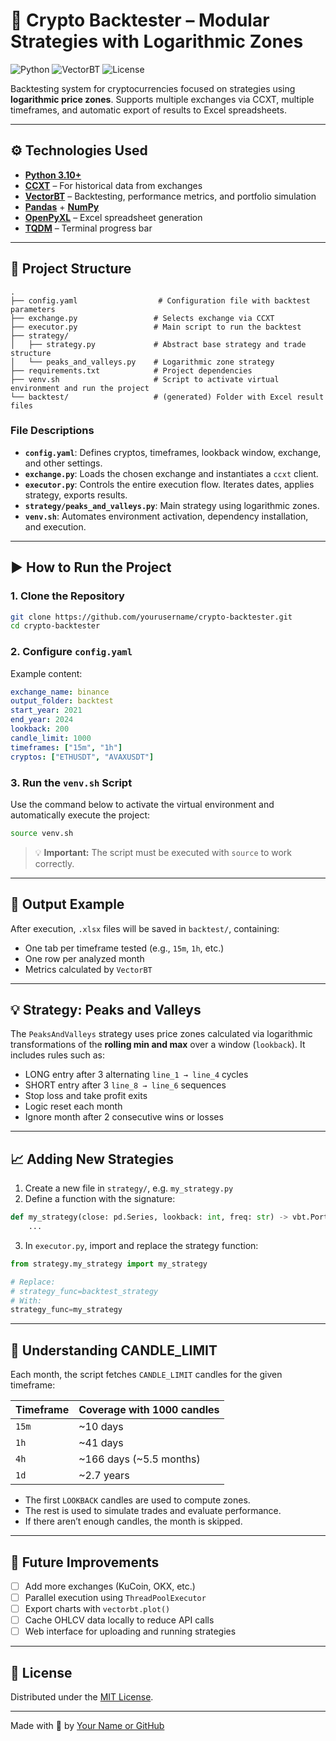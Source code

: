 # 🧠 Crypto Backtester – Modular Strategies with Logarithmic Zones

![Python](https://img.shields.io/badge/Python-3.10+-blue?style=flat-square&logo=python)
![VectorBT](https://img.shields.io/badge/VectorBT-Powered-orange?style=flat-square)
![License](https://img.shields.io/badge/license-MIT-green?style=flat-square)

Backtesting system for cryptocurrencies focused on strategies using **logarithmic price zones**. Supports multiple exchanges via CCXT, multiple timeframes, and automatic export of results to Excel spreadsheets.

---

## ⚙️ Technologies Used

- **[Python 3.10+](https://www.python.org/)**  
- **[CCXT](https://github.com/ccxt/ccxt)** – For historical data from exchanges  
- **[VectorBT](https://vectorbt.dev/)** – Backtesting, performance metrics, and portfolio simulation  
- **[Pandas](https://pandas.pydata.org/)** + **[NumPy](https://numpy.org/)**  
- **[OpenPyXL](https://openpyxl.readthedocs.io/)** – Excel spreadsheet generation  
- **[TQDM](https://tqdm.github.io/)** – Terminal progress bar  

---

## 📁 Project Structure

```
.
├── config.yaml                  # Configuration file with backtest parameters
├── exchange.py                 # Selects exchange via CCXT
├── executor.py                 # Main script to run the backtest
├── strategy/
│   ├── strategy.py             # Abstract base strategy and trade structure
│   └── peaks_and_valleys.py    # Logarithmic zone strategy
├── requirements.txt            # Project dependencies
├── venv.sh                     # Script to activate virtual environment and run the project
└── backtest/                   # (generated) Folder with Excel result files
```

### File Descriptions

- **`config.yaml`**: Defines cryptos, timeframes, lookback window, exchange, and other settings.  
- **`exchange.py`**: Loads the chosen exchange and instantiates a `ccxt` client.  
- **`executor.py`**: Controls the entire execution flow. Iterates dates, applies strategy, exports results.  
- **`strategy/peaks_and_valleys.py`**: Main strategy using logarithmic zones.  
- **`venv.sh`**: Automates environment activation, dependency installation, and execution.  

---

## ▶️ How to Run the Project

### 1. Clone the Repository

```bash
git clone https://github.com/yourusername/crypto-backtester.git
cd crypto-backtester
```

### 2. Configure `config.yaml`

Example content:

```yaml
exchange_name: binance
output_folder: backtest
start_year: 2021
end_year: 2024
lookback: 200
candle_limit: 1000
timeframes: ["15m", "1h"]
cryptos: ["ETHUSDT", "AVAXUSDT"]
```

### 3. Run the `venv.sh` Script

Use the command below to activate the virtual environment and automatically execute the project:

```bash
source venv.sh
```

> 💡 **Important:** The script must be executed with `source` to work correctly.

---

## 📄 Output Example

After execution, `.xlsx` files will be saved in `backtest/`, containing:

- One tab per timeframe tested (e.g., `15m`, `1h`, etc.)
- One row per analyzed month
- Metrics calculated by `VectorBT`

---

## 💡 Strategy: Peaks and Valleys

The `PeaksAndValleys` strategy uses price zones calculated via logarithmic transformations of the **rolling min and max** over a window (`lookback`). It includes rules such as:

- LONG entry after 3 alternating `line_1 → line_4` cycles  
- SHORT entry after 3 `line_8 → line_6` sequences  
- Stop loss and take profit exits  
- Logic reset each month  
- Ignore month after 2 consecutive wins or losses  

---

## 📈 Adding New Strategies

1. Create a new file in `strategy/`, e.g. `my_strategy.py`  
2. Define a function with the signature:

```python
def my_strategy(close: pd.Series, lookback: int, freq: str) -> vbt.Portfolio:
    ...
```

3. In `executor.py`, import and replace the strategy function:

```python
from strategy.my_strategy import my_strategy

# Replace:
# strategy_func=backtest_strategy
# With:
strategy_func=my_strategy
```

---

## 🧪 Understanding CANDLE_LIMIT

Each month, the script fetches `CANDLE_LIMIT` candles for the given timeframe:

| Timeframe | Coverage with 1000 candles |
|-----------|-----------------------------|
| `15m`     | ~10 days                    |
| `1h`      | ~41 days                    |
| `4h`      | ~166 days (~5.5 months)     |
| `1d`      | ~2.7 years                  |

- The first `LOOKBACK` candles are used to compute zones.
- The rest is used to simulate trades and evaluate performance.
- If there aren’t enough candles, the month is skipped.

---

## 📌 Future Improvements

- [ ] Add more exchanges (KuCoin, OKX, etc.)
- [ ] Parallel execution using `ThreadPoolExecutor`
- [ ] Export charts with `vectorbt.plot()`
- [ ] Cache OHLCV data locally to reduce API calls
- [ ] Web interface for uploading and running strategies

---

## 📄 License

Distributed under the [MIT License](LICENSE).

---

Made with 💙 by [Your Name or GitHub](https://github.com/yourusername)